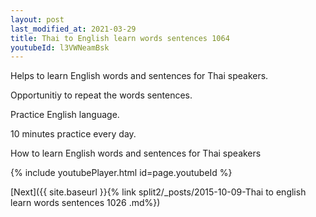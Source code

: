 ```yaml
---
layout: post
last_modified_at: 2021-03-29
title: Thai to English learn words sentences 1064 
youtubeId: l3VWNeamBsk
---
```

 
 
Helps to learn English words and sentences for Thai speakers.

Opportunitiy to repeat the words sentences. 

Practice English language. 
 
10 minutes practice every day. 
 
How to learn English words and sentences for Thai speakers 
 
{% include youtubePlayer.html id=page.youtubeId %}
 
 
[Next]({{ site.baseurl }}{% link  split2/_posts/2015-10-09-Thai to english learn words sentences 1026 .md%})
 

